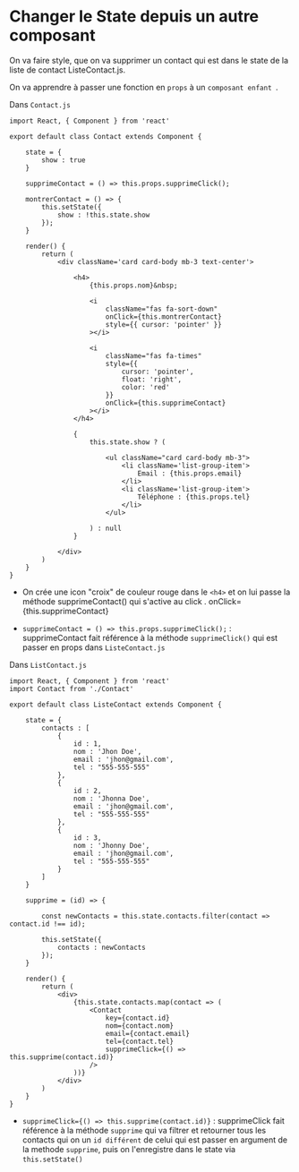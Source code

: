 #  Changer le State depuis un autre composant

On va faire style, que on va supprimer un contact qui est dans le state de la liste de contact ListeContact.js.

On va apprendre à passer une fonction en `props` à un `composant enfant `.


Dans `Contact.js`

    import React, { Component } from 'react'

    export default class Contact extends Component {

        state = {
            show : true
        }

        supprimeContact = () => this.props.supprimeClick();

        montrerContact = () => {
            this.setState({
                show : !this.state.show
            });
        }

        render() {
            return (
                <div className='card card-body mb-3 text-center'>

                    <h4>
                        {this.props.nom}&nbsp; 

                        <i 
                            className="fas fa-sort-down" 
                            onClick={this.montrerContact} 
                            style={{ cursor: 'pointer' }}
                        ></i>

                        <i 
                            className="fas fa-times"
                            style={{
                                cursor: 'pointer',
                                float: 'right',
                                color: 'red'
                            }}
                            onClick={this.supprimeContact}
                        ></i>
                    </h4>

                    { 
                        this.state.show ? (

                            <ul className="card card-body mb-3">
                                <li className='list-group-item'>
                                    Email : {this.props.email}
                                </li>
                                <li className='list-group-item'>
                                    Téléphone : {this.props.tel}
                                </li>
                            </ul>

                        ) : null
                    }
                    
                </div>
            )
        }
    }

- On crée une icon "croix" de couleur rouge dans le `<h4>` et on lui passe la méthode supprimeContact() qui s'active au click . onClick={this.supprimeContact}

- `supprimeContact = () => this.props.supprimeClick();` : supprimeContact fait référence à la méthode `supprimeClick()` qui est passer en props dans `ListeContact.js`




Dans `ListContact.js`

    import React, { Component } from 'react'
    import Contact from './Contact'

    export default class ListeContact extends Component {

        state = {
            contacts : [
                {
                    id : 1,
                    nom : 'Jhon Doe',
                    email : 'jhon@gmail.com',
                    tel : "555-555-555"
                },
                {
                    id : 2,
                    nom : 'Jhonna Doe',
                    email : 'jhon@gmail.com',
                    tel : "555-555-555"
                },
                {
                    id : 3,
                    nom : 'Jhonny Doe',
                    email : 'jhon@gmail.com',
                    tel : "555-555-555"
                }
            ]
        }

        supprime = (id) => {

            const newContacts = this.state.contacts.filter(contact => contact.id !== id);

            this.setState({
                contacts : newContacts
            });
        }

        render() {
            return (
                <div>
                    {this.state.contacts.map(contact => (
                        <Contact 
                            key={contact.id}
                            nom={contact.nom}
                            email={contact.email}
                            tel={contact.tel}
                            supprimeClick={() => this.supprime(contact.id)}
                        />
                    ))}
                </div>
            )
        }
    }


- `supprimeClick={() => this.supprime(contact.id)}` : supprimeClick fait référence à la méthode `supprime` qui va filtrer et retourner tous les contacts qui on un `id différent` de celui qui est passer en argument de la methode `supprime`, puis on l'enregistre dans le state via `this.setState()`